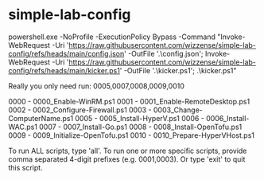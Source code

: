 # simple-lab-config

powershell.exe -NoProfile -ExecutionPolicy Bypass -Command "Invoke-WebRequest -Uri 'https://raw.githubusercontent.com/wizzense/simple-lab-config/refs/heads/main/config.json' -OutFile '.\config.json'; Invoke-WebRequest -Uri 'https://raw.githubusercontent.com/wizzense/simple-lab-config/refs/heads/main/kicker.ps1' -OutFile '.\kicker.ps1'; .\kicker.ps1"

Really you only need run: 0005,0007,0008,0009,0010

0000 - 0000_Enable-WinRM.ps1
0001 - 0001_Enable-RemoteDesktop.ps1
0002 - 0002_Configure-Firewall.ps1
0003 - 0003_Change-ComputerName.ps1
0005 - 0005_Install-HyperV.ps1
0006 - 0006_Install-WAC.ps1
0007 - 0007_Install-Go.ps1
0008 - 0008_Install-OpenTofu.ps1
0009 - 0009_Initialize-OpenTofu.ps1
0010 - 0010_Prepare-HyperVHost.ps1

To run ALL scripts, type 'all'.
To run one or more specific scripts, provide comma separated 4-digit prefixes (e.g. 0001,0003).
Or type 'exit' to quit this script.